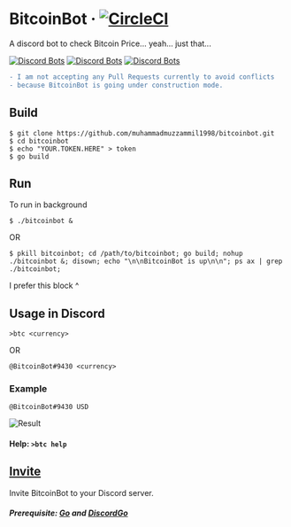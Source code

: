 # BitcoinBot · [![CircleCI](https://circleci.com/gh/muhammadmuzzammil1998/BitcoinBot.svg?style=svg)](https://circleci.com/gh/muhammadmuzzammil1998/BitcoinBot) 

A discord bot to check Bitcoin Price... yeah... just that...

[![Discord Bots](https://discordbots.org/api/widget/upvotes/388984248062967819.svg)](https://discordbots.org/bot/388984248062967819)
[![Discord Bots](https://discordbots.org/api/widget/servers/388984248062967819.svg)](https://discordbots.org/bot/388984248062967819) 
[![Discord Bots](https://discordbots.org/api/widget/status/388984248062967819.svg)](https://discordbots.org/bot/388984248062967819)

```diff
- I am not accepting any Pull Requests currently to avoid conflicts 
- because BitcoinBot is going under construction mode.  
```

## Build
    $ git clone https://github.com/muhammadmuzzammil1998/bitcoinbot.git
    $ cd bitcoinbot
    $ echo "YOUR.TOKEN.HERE" > token
    $ go build
## Run
To run in background

    $ ./bitcoinbot &

OR

    $ pkill bitcoinbot; cd /path/to/bitcoinbot; go build; nohup ./bitcoinbot &; disown; echo "\n\nBitcoinBot is up\n\n"; ps ax | grep ./bitcoinbot;

I prefer this block ^

## Usage in Discord
    >btc <currency>
    
OR

    @BitcoinBot#9430 <currency>
### Example

    @BitcoinBot#9430 USD
    
![Result](https://cdn.discordapp.com/attachments/364461767956365312/389885984789102595/unknown.png)

#### Help: `>btc help`

## [Invite](https://discordapp.com/api/oauth2/authorize?client_id=388984248062967819&permissions=2048&scope=bot)
Invite BitcoinBot to your Discord server.
##### Prerequisite: [Go](https://golang.org/doc/install) and [DiscordGo](https://github.com/bwmarrin/discordgo)
